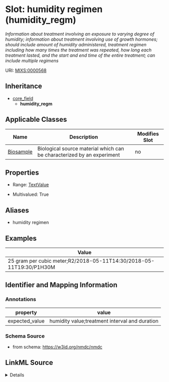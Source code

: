 # Slot: humidity regimen (humidity_regm)


_Information about treatment involving an exposure to varying degree of humidity; information about treatment involving use of growth hormones; should include amount of humidity administered, treatment regimen including how many times the treatment was repeated, how long each treatment lasted, and the start and end time of the entire treatment; can include multiple regimens_



URI: [MIXS:0000568](https://w3id.org/mixs/0000568)




## Inheritance

* [core_field](core_field.md)
    * **humidity_regm**





## Applicable Classes

| Name | Description | Modifies Slot |
| --- | --- | --- |
[Biosample](Biosample.md) | Biological source material which can be characterized by an experiment |  no  |







## Properties

* Range: [TextValue](TextValue.md)

* Multivalued: True



## Aliases


* humidity regimen




## Examples

| Value |
| --- |
| 25 gram per cubic meter;R2/2018-05-11T14:30/2018-05-11T19:30/P1H30M |

## Identifier and Mapping Information





### Annotations

| property | value |
| --- | --- |
| expected_value | humidity value;treatment interval and duration || preferred_unit | gram per cubic meter || occurrence | m |



### Schema Source


* from schema: https://w3id.org/nmdc/nmdc




## LinkML Source

<details>
```yaml
name: humidity_regm
annotations:
  expected_value:
    tag: expected_value
    value: humidity value;treatment interval and duration
  preferred_unit:
    tag: preferred_unit
    value: gram per cubic meter
  occurrence:
    tag: occurrence
    value: m
description: Information about treatment involving an exposure to varying degree of
  humidity; information about treatment involving use of growth hormones; should include
  amount of humidity administered, treatment regimen including how many times the
  treatment was repeated, how long each treatment lasted, and the start and end time
  of the entire treatment; can include multiple regimens
title: humidity regimen
examples:
- value: 25 gram per cubic meter;R2/2018-05-11T14:30/2018-05-11T19:30/P1H30M
from_schema: https://w3id.org/nmdc/nmdc
aliases:
- humidity regimen
rank: 1000
is_a: core field
string_serialization: '{float} {unit};{Rn/start_time/end_time/duration}'
slot_uri: MIXS:0000568
multivalued: true
alias: humidity_regm
domain_of:
- Biosample
range: TextValue

```
</details>